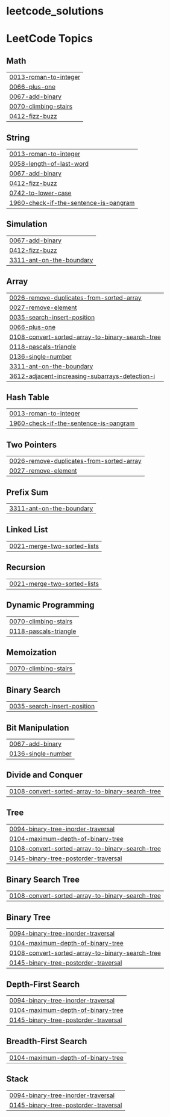 # leetcode_solutions
<!---LeetCode Topics Start-->
# LeetCode Topics
## Math
|  |
| ------- |
| [0013-roman-to-integer](https://github.com/rizwanmuhammedd/leetcode_solutions/tree/master/0013-roman-to-integer) |
| [0066-plus-one](https://github.com/rizwanmuhammedd/leetcode_solutions/tree/master/0066-plus-one) |
| [0067-add-binary](https://github.com/rizwanmuhammedd/leetcode_solutions/tree/master/0067-add-binary) |
| [0070-climbing-stairs](https://github.com/rizwanmuhammedd/leetcode_solutions/tree/master/0070-climbing-stairs) |
| [0412-fizz-buzz](https://github.com/rizwanmuhammedd/leetcode_solutions/tree/master/0412-fizz-buzz) |
## String
|  |
| ------- |
| [0013-roman-to-integer](https://github.com/rizwanmuhammedd/leetcode_solutions/tree/master/0013-roman-to-integer) |
| [0058-length-of-last-word](https://github.com/rizwanmuhammedd/leetcode_solutions/tree/master/0058-length-of-last-word) |
| [0067-add-binary](https://github.com/rizwanmuhammedd/leetcode_solutions/tree/master/0067-add-binary) |
| [0412-fizz-buzz](https://github.com/rizwanmuhammedd/leetcode_solutions/tree/master/0412-fizz-buzz) |
| [0742-to-lower-case](https://github.com/rizwanmuhammedd/leetcode_solutions/tree/master/0742-to-lower-case) |
| [1960-check-if-the-sentence-is-pangram](https://github.com/rizwanmuhammedd/leetcode_solutions/tree/master/1960-check-if-the-sentence-is-pangram) |
## Simulation
|  |
| ------- |
| [0067-add-binary](https://github.com/rizwanmuhammedd/leetcode_solutions/tree/master/0067-add-binary) |
| [0412-fizz-buzz](https://github.com/rizwanmuhammedd/leetcode_solutions/tree/master/0412-fizz-buzz) |
| [3311-ant-on-the-boundary](https://github.com/rizwanmuhammedd/leetcode_solutions/tree/master/3311-ant-on-the-boundary) |
## Array
|  |
| ------- |
| [0026-remove-duplicates-from-sorted-array](https://github.com/rizwanmuhammedd/leetcode_solutions/tree/master/0026-remove-duplicates-from-sorted-array) |
| [0027-remove-element](https://github.com/rizwanmuhammedd/leetcode_solutions/tree/master/0027-remove-element) |
| [0035-search-insert-position](https://github.com/rizwanmuhammedd/leetcode_solutions/tree/master/0035-search-insert-position) |
| [0066-plus-one](https://github.com/rizwanmuhammedd/leetcode_solutions/tree/master/0066-plus-one) |
| [0108-convert-sorted-array-to-binary-search-tree](https://github.com/rizwanmuhammedd/leetcode_solutions/tree/master/0108-convert-sorted-array-to-binary-search-tree) |
| [0118-pascals-triangle](https://github.com/rizwanmuhammedd/leetcode_solutions/tree/master/0118-pascals-triangle) |
| [0136-single-number](https://github.com/rizwanmuhammedd/leetcode_solutions/tree/master/0136-single-number) |
| [3311-ant-on-the-boundary](https://github.com/rizwanmuhammedd/leetcode_solutions/tree/master/3311-ant-on-the-boundary) |
| [3612-adjacent-increasing-subarrays-detection-i](https://github.com/rizwanmuhammedd/leetcode_solutions/tree/master/3612-adjacent-increasing-subarrays-detection-i) |
## Hash Table
|  |
| ------- |
| [0013-roman-to-integer](https://github.com/rizwanmuhammedd/leetcode_solutions/tree/master/0013-roman-to-integer) |
| [1960-check-if-the-sentence-is-pangram](https://github.com/rizwanmuhammedd/leetcode_solutions/tree/master/1960-check-if-the-sentence-is-pangram) |
## Two Pointers
|  |
| ------- |
| [0026-remove-duplicates-from-sorted-array](https://github.com/rizwanmuhammedd/leetcode_solutions/tree/master/0026-remove-duplicates-from-sorted-array) |
| [0027-remove-element](https://github.com/rizwanmuhammedd/leetcode_solutions/tree/master/0027-remove-element) |
## Prefix Sum
|  |
| ------- |
| [3311-ant-on-the-boundary](https://github.com/rizwanmuhammedd/leetcode_solutions/tree/master/3311-ant-on-the-boundary) |
## Linked List
|  |
| ------- |
| [0021-merge-two-sorted-lists](https://github.com/rizwanmuhammedd/leetcode_solutions/tree/master/0021-merge-two-sorted-lists) |
## Recursion
|  |
| ------- |
| [0021-merge-two-sorted-lists](https://github.com/rizwanmuhammedd/leetcode_solutions/tree/master/0021-merge-two-sorted-lists) |
## Dynamic Programming
|  |
| ------- |
| [0070-climbing-stairs](https://github.com/rizwanmuhammedd/leetcode_solutions/tree/master/0070-climbing-stairs) |
| [0118-pascals-triangle](https://github.com/rizwanmuhammedd/leetcode_solutions/tree/master/0118-pascals-triangle) |
## Memoization
|  |
| ------- |
| [0070-climbing-stairs](https://github.com/rizwanmuhammedd/leetcode_solutions/tree/master/0070-climbing-stairs) |
## Binary Search
|  |
| ------- |
| [0035-search-insert-position](https://github.com/rizwanmuhammedd/leetcode_solutions/tree/master/0035-search-insert-position) |
## Bit Manipulation
|  |
| ------- |
| [0067-add-binary](https://github.com/rizwanmuhammedd/leetcode_solutions/tree/master/0067-add-binary) |
| [0136-single-number](https://github.com/rizwanmuhammedd/leetcode_solutions/tree/master/0136-single-number) |
## Divide and Conquer
|  |
| ------- |
| [0108-convert-sorted-array-to-binary-search-tree](https://github.com/rizwanmuhammedd/leetcode_solutions/tree/master/0108-convert-sorted-array-to-binary-search-tree) |
## Tree
|  |
| ------- |
| [0094-binary-tree-inorder-traversal](https://github.com/rizwanmuhammedd/leetcode_solutions/tree/master/0094-binary-tree-inorder-traversal) |
| [0104-maximum-depth-of-binary-tree](https://github.com/rizwanmuhammedd/leetcode_solutions/tree/master/0104-maximum-depth-of-binary-tree) |
| [0108-convert-sorted-array-to-binary-search-tree](https://github.com/rizwanmuhammedd/leetcode_solutions/tree/master/0108-convert-sorted-array-to-binary-search-tree) |
| [0145-binary-tree-postorder-traversal](https://github.com/rizwanmuhammedd/leetcode_solutions/tree/master/0145-binary-tree-postorder-traversal) |
## Binary Search Tree
|  |
| ------- |
| [0108-convert-sorted-array-to-binary-search-tree](https://github.com/rizwanmuhammedd/leetcode_solutions/tree/master/0108-convert-sorted-array-to-binary-search-tree) |
## Binary Tree
|  |
| ------- |
| [0094-binary-tree-inorder-traversal](https://github.com/rizwanmuhammedd/leetcode_solutions/tree/master/0094-binary-tree-inorder-traversal) |
| [0104-maximum-depth-of-binary-tree](https://github.com/rizwanmuhammedd/leetcode_solutions/tree/master/0104-maximum-depth-of-binary-tree) |
| [0108-convert-sorted-array-to-binary-search-tree](https://github.com/rizwanmuhammedd/leetcode_solutions/tree/master/0108-convert-sorted-array-to-binary-search-tree) |
| [0145-binary-tree-postorder-traversal](https://github.com/rizwanmuhammedd/leetcode_solutions/tree/master/0145-binary-tree-postorder-traversal) |
## Depth-First Search
|  |
| ------- |
| [0094-binary-tree-inorder-traversal](https://github.com/rizwanmuhammedd/leetcode_solutions/tree/master/0094-binary-tree-inorder-traversal) |
| [0104-maximum-depth-of-binary-tree](https://github.com/rizwanmuhammedd/leetcode_solutions/tree/master/0104-maximum-depth-of-binary-tree) |
| [0145-binary-tree-postorder-traversal](https://github.com/rizwanmuhammedd/leetcode_solutions/tree/master/0145-binary-tree-postorder-traversal) |
## Breadth-First Search
|  |
| ------- |
| [0104-maximum-depth-of-binary-tree](https://github.com/rizwanmuhammedd/leetcode_solutions/tree/master/0104-maximum-depth-of-binary-tree) |
## Stack
|  |
| ------- |
| [0094-binary-tree-inorder-traversal](https://github.com/rizwanmuhammedd/leetcode_solutions/tree/master/0094-binary-tree-inorder-traversal) |
| [0145-binary-tree-postorder-traversal](https://github.com/rizwanmuhammedd/leetcode_solutions/tree/master/0145-binary-tree-postorder-traversal) |
<!---LeetCode Topics End-->
